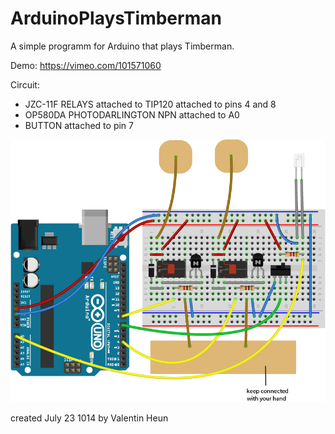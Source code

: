 ArduinoPlaysTimberman
=====================

A simple programm for Arduino that plays Timberman.

Demo:
https://vimeo.com/101571060

Circuit:
* JZC-11F RELAYS attached to TIP120 attached to pins 4 and 8
* OP580DA PHOTODARLINGTON NPN attached to A0
* BUTTON attached to pin 7


![Alt text](timb.png?raw=true "circuit")


created July 23 1014
by Valentin Heun

